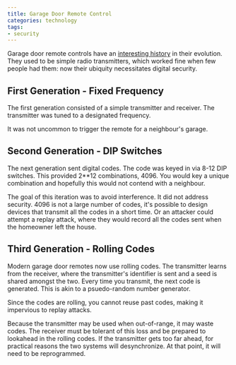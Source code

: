 ```yaml
---
title: Garage Door Remote Control
categories: technology
tags:
- security
---
```


Garage door remote controls have an [interesting history][1] in their evolution.
They used to be simple radio transmitters, which worked fine when few people had them:
now their ubiquity necessitates digital security.

[1]: https://en.wikipedia.org/wiki/Garage_door_opener#Remote_control

## First Generation - Fixed Frequency

The first generation consisted of a simple transmitter and receiver.
The transmitter was tuned to a designated frequency.

It was not uncommon to trigger the remote for a neighbour's garage.

## Second Generation - DIP Switches

The next generation sent digital codes.
The code was keyed in via 8-12 DIP switches.
This provided 2**12 combinations, 4096.
You would key a unique combination and hopefully this would not contend with a neighbour.

The goal of this iteration was to avoid interference.
It did not address security.
4096 is not a large number of codes, it's possible to design devices that transmit all the codes in a short time.
Or an attacker could attempt a replay attack, where they would record all the codes sent when the homeowner left the house.

## Third Generation - Rolling Codes

Modern garage door remotes now use rolling codes.
The transmitter learns from the receiver, where the transmitter's identifier is sent and a seed is shared amongst the two.
Every time you transmit, the next code is generated.
This is akin to a psuedo-random number generator.

Since the codes are rolling, you cannot reuse past codes, making it impervious to replay attacks.

Because the transmitter may be used when out-of-range, it may waste codes.
The receiver must be tolerant of this loss and be prepared to lookahead in the rolling codes.
If the transmitter gets too far ahead, for practical reasons the two systems will desynchronize.
At that point, it will need to be reprogrammed.
